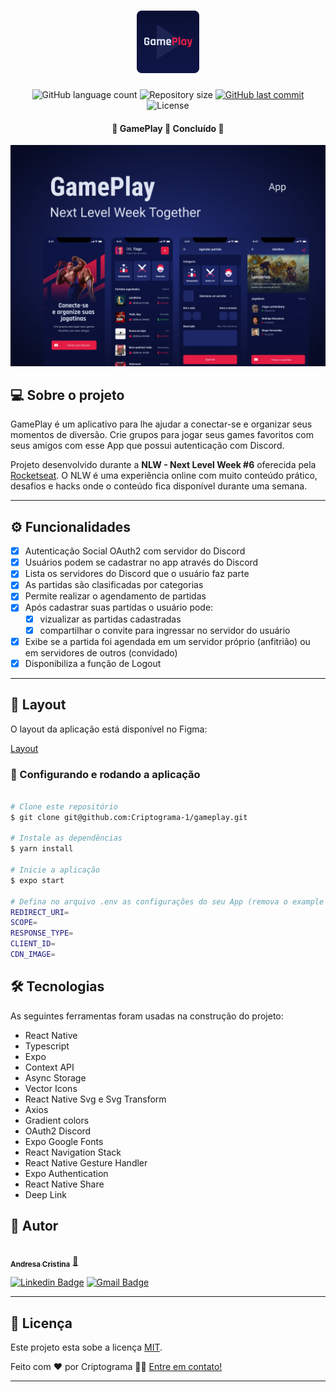 
<h1 align="center">
    <img alt="GamePlay" title="#GamePlay" src="./readme-src/logo.png"/>
</h1>


<p align="center">
  <img alt="GitHub language count" src="https://img.shields.io/github/languages/count/Criptograma-1/gameplay?color=%2304D361" />
  <img alt="Repository size" src="https://img.shields.io/github/repo-size/Criptograma-1/gameplay" />
  <a href="https://github.com/Criptograma-1/glameplay/commits/master">
    <img alt="GitHub last commit" src="https://img.shields.io/github/last-commit/Criptograma-1/gameplay" />
  </a>
  <img alt="License" src="https://img.shields.io/badge/license-MIT-brightgreen" />  
 </p>
 

<h4 align="center"> 
	🚧  GamePlay 🚀 Concluído  🚧
</h4>

<img alt="GamePlay" title="#GamePlay" src="./readme-src/cover.png"  />


## 💻 Sobre o projeto

GamePlay é um aplicativo para lhe ajudar a conectar-se e organizar seus momentos de diversão. 
Crie grupos para jogar seus games favoritos com seus amigos com esse App que possui autenticação com Discord.


Projeto desenvolvido durante a **NLW - Next Level Week #6** oferecida pela [Rocketseat](https://blog.rocketseat.com.br/primeira-next-level-week/).
O NLW é uma experiência online com muito conteúdo prático, desafios e hacks onde o conteúdo fica disponível durante uma semana.

---

## ⚙️ Funcionalidades

- [x] Autenticação Social OAuth2 com servidor do Discord
- [x] Usuários podem se cadastrar no app através do Discord
- [x] Lista os servidores do Discord que o usuário faz parte
- [x] As partidas são clasificadas por categorias
- [x] Permite realizar o agendamento de partidas
- [x] Após cadastrar suas partidas o usuário pode:
  - [x] vizualizar as partidas cadastradas
  - [x] compartilhar o convite para ingressar no servidor do usuário
- [x] Exibe se a partida foi agendada em um servidor próprio (anfitrião) ou em servidores de outros (convidado)
- [x] Disponibiliza a função de Logout

---

## 🎨 Layout

O layout da aplicação está disponível no Figma:

[Layout](https://www.figma.com/proto/e4qJ2AFb89DKOQRXnQ5Dns/GamePlay---NLW-Together?node-id=58924%3A891&scaling=min-zoom&page-id=58913%3A83)



### 🎲 Configurando e rodando a aplicação

```bash

# Clone este repositório
$ git clone git@github.com:Criptograma-1/gameplay.git

# Instale as dependências
$ yarn install

# Inicie a aplicação
$ expo start

# Defina no arquivo .env as configurações do seu App (remova o example do arquivo .env.example)
REDIRECT_URI=
SCOPE=
RESPONSE_TYPE=
CLIENT_ID=
CDN_IMAGE=
```

## 🛠 Tecnologias

As seguintes ferramentas foram usadas na construção do projeto:

- React Native
- Typescript
- Expo
- Context API
- Async Storage
- Vector Icons
- React Native Svg e Svg Transform
- Axios
- Gradient colors
- OAuth2 Discord
- Expo Google Fonts
- React Navigation Stack
- React Native Gesture Handler
- Expo Authentication
- React Native Share
- Deep Link


## 🦸 Autor

<a href="https://app.rocketseat.com.br/me/andresa-cristina-01103">
 <img style="border-radius: 50%;" src="https://avatars.githubusercontent.com/u/81261737?v=4" width="100px;" alt=""/>
 <br />
 <sub><b>Andresa Cristina</b></sub></a> <a href="https://app.rocketseat.com.br/me/andresa-cristina-01103" title="Rocketseat">🚀</a>
 <br />

 [![Linkedin Badge](https://img.shields.io/badge/-Andresa-blue?style=flat-square&logo=Linkedin&logoColor=white&link=https://www.linkedin.com/in/andresa-cristina/)](https://www.linkedin.com/in/andresa-cristina/) 
[![Gmail Badge](https://img.shields.io/badge/-andresa.info@gmail.com-c14438?style=flat-square&logo=Gmail&logoColor=white&link=mailto:andresa.info@gmail.com)](mailto:andresa.info@gmail.com)

---

## 📝 Licença

Este projeto esta sobe a licença [MIT](./LICENSE).

Feito com ❤️ por Criptograma 👋🏽 [Entre em contato!](https://www.linkedin.com/in/andresa-cristina/)

---
